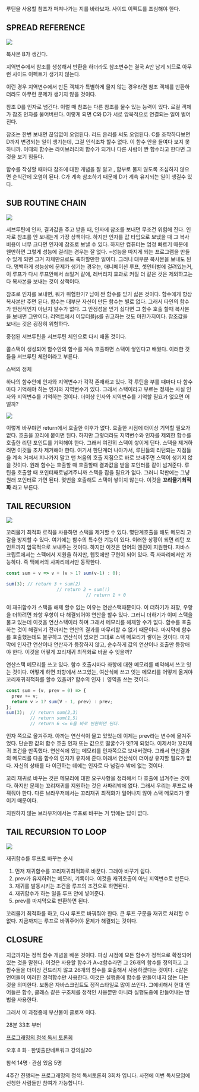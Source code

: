 루틴을 사용할 참조가 퍼져나가는 지를 바라보자. 사이드 이펙트를 조심해야 한다.



## SPREAD REFERENCE

![](./img/2_1.png)

복사본 B가 생긴다.

지역변수에서 참조를 생성해서 반환을 하더라도 참조변수는 결국 A만 남게 되므로 아무런 사이드 이펙트가 생기지 않는다. 

이런 경우 지역변수에서 만든 객체가 특별하게 물지 않는 경우라면 참조 객체를 반환하더라도 아무런 문제가 생기지 않을 것이다.

참조 D를 인자로 넘긴다. 이럴 때 참조는 다른 참조를 물수 있는 능력이 있다. 로컬 객체가 참조 인자를 물어버린다. 이렇게 되면 C와 D가 서로 암묵적으로 연결되는 일이 벌어진다. 

참조는 한번 보내면 끊임없이 오염된다. 리드 온리를 써도 오염된다. C를 조작하다보면 D까지 변경되는 일이 생기는데, 그걸 인식조차 할수 없다. 이 함수 안을 들여다 보지 못하니까. 이때의 함수는 라이브러리의 함수가 되거나 다른 사람이 짠 함수라고 한다면 그것을 보기 힘들다.

함수를 작성할 때마다 참조에 대한 개념을 잘 알고 , 함부로 물지 않도록 조심하지 않으면 순식간에 오염이 된다. C가 계속 참조하기 때문에 D가 계속 유지되는 일이 생길수 있다.



## SUB ROUTINE CHAIN

![](./img/2_2.png)

서브루틴에 인자, 결과값을 주고 받을 때, 인자에 참조를 보내면 무조건 위험해 진다. 인자로 참조를 안 보내는게 가장 상책이다. 하지만 인자를 값 타입으로 보냈을 때 그 복사 비용이 너무 크다면 인자에 참조로 보낼 수 있다. 하지만 컴퓨터는 엄청 빠르기 때문에 웬만하면 그렇게 성능에 걸리는 경우는 잘 없다. =성능을 따지게 되는 프로그램을 만들수 있게 되면 그거 자체만으로도 축하할만한 일이다. 그러니 대부분 복사본을 보내도 된다. 명백하게 성능상에 문제가 생기는 경우는, 애니메이션 루프, 셋인터벌에 걸려있는거, 이 루프가 다시 루프안에서 쓰일거 같애, 레버리지 효과로 커질 더 같은 것은 제외하고는 다 복사본을 보내는 것이 상책이다. 

참조로 인자를 보내면, 뭐가 위험한가? 남이 짠 함수를 믿기 싫은 것이다. 함수에게 항상 복사본만 주면 된다. 함수는 대부분 자신이 만든 함수는 별로 없다. 그래서 타인의 함수가 안정적인지 아닌지 알수가 없다. 그 안정성을 믿기 싫다면 그 함수 호출 할때 복사본을 보내면 그만이다. 리액트에서 이뮤터블js를 권고하는 것도 마찬가지이다. 참조값을 보내는 것은 굉장히 위험하다.

중첩된 서브루틴을 서브루틴 체인으로 다시 배울 것이다.

콜스택이 생성되어 함수안의 함수를 계속 호출하면 스택이 쌓인다고 배웠다. 이러한 것들을 서브루틴 체인이라고 부른다. 

스택의 정체

하나의 함수안에 인자와 지역변수가 각각 존재하고 있다. 각 루틴을 부를 때마다 다 함수마다 기억해야 하는 인자와 지역변수가 있다. 그래서 스택이라고 부르는 정체는 사실 인자와 지역변수를 기억하는 것이다. 더이상 인자와 지역변수를 기억할 필요가 없으면 어떨까? 

![](./img/2_3.png)

이렇게 바꾸먀면 return에서 호출한 이후가 없다. 호출한 시점에 더이상 기억할 필요가 없다. 호출을 꼬리에 붙이면 된다. 하지만 그렇더라도 지역변수와 인자를 제외한 함수를 호출한 리턴 포인트를 기억해야 한다.  그래서 여전히 스택이 쌓이게 딘다. 스택을 제거하려면 이것들 조차 제거해야 한다. 여기서 한단계더 나아가서, 루틴들의 리턴되는 지점들을 계속 거쳐서 지나가지 말고 맨 처음의 호출 지점으로 바로 보내주면 스택이 생기지 않을 것이다. 원래 함수는 호출할 때 호출할때 결과값을 받을 포인터를 같이 넘겨준다. 루틴을 호출할 때 포인터째로넘겨주니까 스택을 잡을 필요가 없다. 그러니 막판에는 그냥 원래 포인터로 가면 된다. 몇번을 호출해도 스택이 쌓이지 않는다. 이것을 **꼬리물기최적화** 라고 부른다. 

## TAIL RECURSION

![](./img/2_4.png)

꼬리물기 최적화 로직을 사용하면 스택을 제거할 수 있다. 몇단계호출을 해도 메모리 고갈을 방지할 수 있다. 여기에는 함수의 특수한 기능이 있다. 이러한 상황이 되면 리턴 포인트까지 암묵적으로 보내주는 것이다. 하지만 이것은 언어의 엔진이 지원한다. 자바스크립트에서는 스펙에서 지원을 하지만, 웹킷에만 구현이 되어 있다. 즉 사파리에서만 가능하다. 즉 맥에서의 사파리에서만 동작한다. 

```javascript
const sum = v => v + (v > 1? sum(v-1) : 0);

sum(3); // return 3 + sum(2)
                   // return 2 + sum(!)
                              // return 1 + 0
```

이 재귀함수가 스택을 해제 할수 없는 이유는 연산스택때문이다. 이 더하기가 좌항, 우항을 더하려면 좌항 우항이 다 해결되어야 연산을 할수 있다. 그러니 더하기가 이미 스택을 물고 있는데 이것을 연산스택이라 하며 그래서 메모리를 해제할 수가 없다. 함수를 호출하는 것이 해결되기 전까지는 연산의 결과를 마무리할 수 없기 때문이다. 마지막에 함수를 호출했는데도 불구하고 연산식이 있으면 그대로 스택 메모리가 쌓이는 것이다. 마지막에 인자간 연산이나 연산자가 등장하지 않고, 순수하게 값의 연산이나 호출만 등장애야 한다. 이것을 어떻게 꼬리재귀 최적화로 바꿀 수 잇을까?

연산스택 메모리를 쓰고 있다. 함수 호출시마다 좌항에 대한 메모리를 예약해서 쓰고 잇는 것이다. 어떻게 하면 좌항에서 쓰고있는, 여산식에 쓰고 잇는 메모리를 어떻게 옮겨야 꼬리재귀최적화를 할수 있을까? 함수의 인자ㅣ 영역을 쓰는 것이다. 

```javascript
const sum = (v, prev = 0) => {
  prev += v;
  return v > 1? sum(V - 1, prev) : prev;
};
sum(3);  // return sum(2,3)
         // return sum(1,5)
         // return 6 <= 6을 바로 반환하면 된다.
```

인자 쪽으로 올겨주자. 아까는 연산식이 물고 있었는데 이제는 prev라는 변수에 옮겨주었다. 단순한 값의 함수 호출 인자 또는 값으로 떨굴수가 잇?게 되었다. 이제서야 꼬리재귀 조건을 만족했다. 연산식에 있는 메모리를 인자쪽으로 보내버렸다. 그래서 연산결과의 메모리를 다음 함수의 인자가 유지해 준다.이래서 연산식이 더이상 유지할 필요가 없다. 자신의 상태를 다 이관하는 데에는 인자로 다 넘길수 밖에 없는 것이다. 

꼬리 재귀로 바꾸는 것은 메모리에 대한 요구사항을 정리해서 다 호출에 넘겨주는 것이다. 하지만 문제는 꼬리재귀를 지원하는 것은 사파리밖에 없다. 그래서 우리는 루프로 바꿔줘야 한다. 다른 브라우저에서는 꼬리재귀 최적화가 일어나지 않아 스택 메모리가 쌓이기 때문이다. 

지원하지 않는 브라우저에서는 루프로 바꾸는 거 밖에는 답이 없다.

## TAIL RECURSION TO LOOP

![](./img/2_5.png)

재귀함수를 루프로 바꾸는 순서

1) 먼저 재귀함수를 꼬리재귀최적화로 바꾼다. 그래야 바꾸기 쉽다.  
2) prev가 유지하려는 메모리, 기록이다. 이것을 재귀호출이 아닌 지역변수로 만든다.  
3) 재귀를 발동시키는 조건을 루프의 조건으로 하면된다.  
4) 재귀함수가 하는 일을 루프 안에 넣어준다.  
5) prev를 마지막으로 반환하면 된다.

꼬리물기 최적화를 하고, 다시 루프로 바꿔줘야 한다. 큰 루프 구문을 재귀로 처리할 수 없다. 지금까지는 루프로 바꿔주어야 문제가 해결되는 것이다. 

## CLOSURE

지금까지는 정적 함수 개념을 배운 것이다. 파싱 시점에 모든 함수가 정적으로 확정되어 있는 것을 말한다. 이것은 사용할 함수가 A~z함수라면 그 26개의 함수를 정의하고 그 함수들을 더이상 건드리지 않고 26개의 함수를 호출해서 사용하겠다는 것이다. c같은 언어들이 이러한 정적함수만 사용한다. 이것은 실행중에 함수를 만들어내지 않는 다는 것을 의미한다. 보통은 자바스크립트도 정적스타일로 많이 쓰인다. 그에비해서 현대 언어들은 함수, 클래스 같은 구조체를 정적인 사용뿐만 아니라 실행도중에 만들어내는 방법을 사용한다. 

그래서 이 과정중에 부산물이 클로져 이다.

28분 33초 부터



 





[프로그래밍의 정석 독서 토론회](https://www.facebook.com/events/1762920637060224/?acontext=%7B%22ref%22%3A%224%22%2C%22action_history%22%3A%22null%22%7D)

오후 8 화 · 한빛출판네트워크 강의실20

참석 14명 · 관심 있음 5명

4주간 진행되는 프로그래밍의 정석 독서토론회 3회차 입니다.
사전에 이번 독서모임에 신청한 사람들만 참여가 가능합니다.









